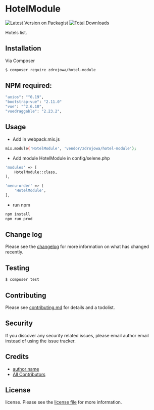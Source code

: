 # HotelModule

[![Latest Version on Packagist][ico-version]][link-packagist]
[![Total Downloads][ico-downloads]][link-downloads]

Hotels list.

## Installation

Via Composer

``` bash
$ composer require zdrojowa/hotel-module
```

## NPM required:

``` bash
"axios": "^0.19",
"bootstrap-vue": "2.11.0"
"vue": "^2.6.10",
"vuedraggable": "2.23.2",
```

## Usage

- Add in webpack.mix.js

``` bash
mix.module('HotelModule', 'vendor/zdrojowa/hotel-module');
```

- Add module HotelModule in config/selene.php

``` bash
'modules' => [
    HotelModule::class,
],

'menu-order' => [
    'HotelModule',
],
```

- run npm

``` bash
npm install
npm run prod
```

## Change log

Please see the [changelog](changelog.md) for more information on what has changed recently.

## Testing

``` bash
$ composer test
```

## Contributing

Please see [contributing.md](contributing.md) for details and a todolist.

## Security

If you discover any security related issues, please email author email instead of using the issue tracker.

## Credits

- [author name][link-author]
- [All Contributors][link-contributors]

## License

license. Please see the [license file](license.md) for more information.

[ico-version]: https://img.shields.io/packagist/v/zdrojowa/hotel-module.svg?style=flat-square
[ico-downloads]: https://img.shields.io/packagist/dt/zdrojowa/hotel-module.svg?style=flat-square

[link-packagist]: https://packagist.org/packages/zdrojowa/hotel-module
[link-downloads]: https://packagist.org/packages/zdrojowa/hotel-module
[link-author]: https://github.com/zdrojowa
[link-contributors]: ../../contributors
